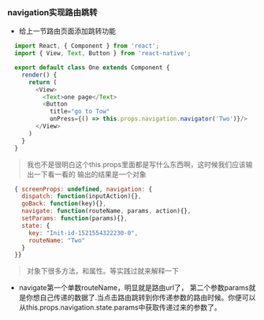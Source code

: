 ### navigation实现路由跳转

  - 给上一节路由页面添加跳转功能
  
  ```js
    import React, { Component } from 'react';
    import { View, Text, Button } from 'react-native';

    export default class One extends Component {
      render() {
        return (
          <View>
            <Text>one page</Text>
            <Button 
              title="go to Tow"
              onPress={() => this.props.navigation.navigator('Two')}/>
          </View>
        )
      }
    }
  ```
  > 我也不是很明白这个this.props里面都是写什么东西啊，这时候我们应该输出一下看一看的
  > 输出的结果是一个对象

  ```js
    { screenProps: undefined, navigation: {
      dispatch: function(inputAction){},
      goBack: function(key){},
      navigate: function(routeName, params, action){},
      setParams: function(params){},
      state: {
        key: "Init-id-1521554322230-0",
        routeName: "Two"
      }
    }}
  ```
  > 对象下很多方法，和属性。等实践过就来解释一下
  - navigate第一个单数routeName，明显就是路由url了， 第二个参数params就是你想自己传递的数据了.当点击路由跳转到你传递参数的路由时候。你便可以从this.props.navigation.state.params中获取传递过来的参数了。